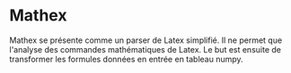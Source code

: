 # Mathex
Mathex se présente comme un parser de Latex simplifié. Il ne permet que l'analyse des commandes mathématiques de Latex.
Le but est ensuite de transformer les formules données en entrée en tableau numpy.
